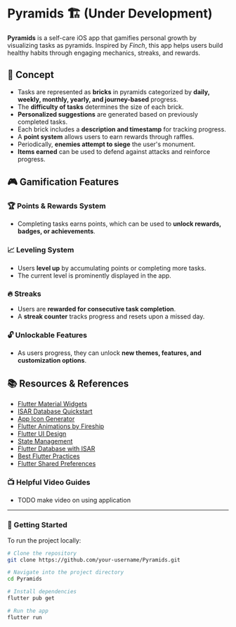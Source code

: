 # **Pyramids** 🏗️ (Under Development)

**Pyramids** is a self-care iOS app that gamifies personal growth by visualizing tasks as pyramids. Inspired by *Finch*, this app helps users build healthy habits through engaging mechanics, streaks, and rewards.

## 🌟 Concept

- Tasks are represented as **bricks** in pyramids categorized by **daily, weekly, monthly, yearly, and journey-based** progress.
- The **difficulty of tasks** determines the size of each brick.
- **Personalized suggestions** are generated based on previously completed tasks.
- Each brick includes a **description and timestamp** for tracking progress.
- A **point system** allows users to earn rewards through raffles.
- Periodically, **enemies attempt to siege** the user's monument.
- **Items earned** can be used to defend against attacks and reinforce progress.

## 🎮 Gamification Features

### 🏆 Points & Rewards System
- Completing tasks earns points, which can be used to **unlock rewards, badges, or achievements**.
  
### 📈 Leveling System
- Users **level up** by accumulating points or completing more tasks.
- The current level is prominently displayed in the app.

### 🔥 Streaks
- Users are **rewarded for consecutive task completion**.
- A **streak counter** tracks progress and resets upon a missed day.

### 🔓 Unlockable Features
- As users progress, they can unlock **new themes, features, and customization options**.

## 📚 Resources & References

- [Flutter Material Widgets](https://docs.flutter.dev/ui/widgets/material)
- [ISAR Database Quickstart](https://isar.dev/tutorials/quickstart.html#_5-write-and-read)
- [App Icon Generator](https://www.appicon.co/)
- [Flutter Animations by Fireship](https://www.youtube.com/watch?v=1xipg02Wu8s)
- [Flutter UI Design](https://www.youtube.com/watch?v=QG9bw4rWqrg&list=LL&index=12)
- [State Management](https://www.youtube.com/watch?v=DVGYddFaLv0)
- [Flutter Database with ISAR](https://www.youtube.com/watch?v=b1Loe5q_Zpc)
- [Best Flutter Practices](https://www.youtube.com/watch?v=FnXg0NK6hb8)
- [Flutter Shared Preferences](https://pub.dev/packages/shared_preferences)

### 📺 Helpful Video Guides
- TODO make video on using application
---

### 🚀 Getting Started

To run the project locally:

```bash
# Clone the repository
git clone https://github.com/your-username/Pyramids.git

# Navigate into the project directory
cd Pyramids

# Install dependencies
flutter pub get

# Run the app
flutter run